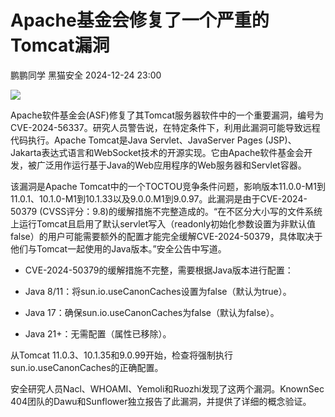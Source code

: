#  Apache基金会修复了一个严重的Tomcat漏洞   
鹏鹏同学  黑猫安全   2024-12-24 23:00  
  
![](https://mmbiz.qpic.cn/sz_mmbiz_png/8dBEfDPEce8UHDVXKZXwGxvbq6zQx2Q6N1icIXLq1HDjmKPYSR7bvhmpv5wCY8t1Q66RLFOd5u2iaUKTWqrObm9Q/640?wx_fmt=png&from=appmsg "")  
  
Apache软件基金会(ASF)修复了其Tomcat服务器软件中的一个重要漏洞，编号为CVE-2024-56337。研究人员警告说，在特定条件下，利用此漏洞可能导致远程代码执行。Apache Tomcat是Java Servlet、JavaServer Pages (JSP)、Jakarta表达式语言和WebSocket技术的开源实现。它由Apache软件基金会开发，被广泛用作运行基于Java的Web应用程序的Web服务器和Servlet容器。  
  
该漏洞是Apache Tomcat中的一个TOCTOU竞争条件问题，影响版本11.0.0-M1到11.0.1、10.1.0-M1到10.1.33以及9.0.0.M1到9.0.97。此漏洞是由于CVE-2024-50379 (CVSS评分：9.8)的缓解措施不完整造成的。“在不区分大小写的文件系统上运行Tomcat且启用了默认servlet写入（readonly初始化参数设置为非默认值false）的用户可能需要额外的配置才能完全缓解CVE-2024-50379，具体取决于他们与Tomcat一起使用的Java版本。”安全公告中写道。  
- CVE-2024-50379的缓解措施不完整，需要根据Java版本进行配置：  
  
- Java 8/11：将sun.io.useCanonCaches设置为false（默认为true）。  
  
- Java 17：确保sun.io.useCanonCaches为false（默认为false）。  
  
- Java 21+：无需配置（属性已移除）。  
  
从Tomcat 11.0.3、10.1.35和9.0.99开始，检查将强制执行sun.io.useCanonCaches的正确配置。  
  
安全研究人员Nacl、WHOAMI、Yemoli和Ruozhi发现了这两个漏洞。KnownSec 404团队的Dawu和Sunflower独立报告了此漏洞，并提供了详细的概念验证。  
  
  
